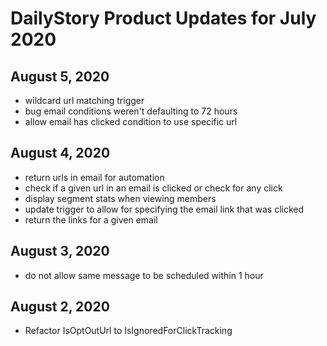 # DailyStory Product Updates for July 2020
## August 5, 2020
* wildcard url matching trigger
* bug email conditions weren't defaulting to 72 hours
* allow email has clicked condition to use specific url

## August 4, 2020
* return urls in email for automation
* check if a given url in an email is clicked or check for any click
* display segment stats when viewing members
* update trigger to allow for specifying the email link that was clicked
* return the links for a given email

## August 3, 2020
* do not allow same message to be scheduled within 1 hour

## August 2, 2020
* Refactor IsOptOutUrl to IsIgnoredForClickTracking
